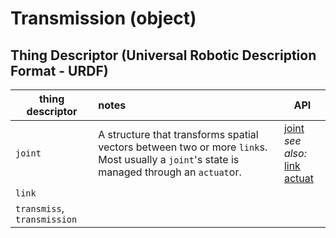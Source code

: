 # Transmission (object)

## Thing Descriptor (Universal Robotic Description Format - URDF)

| thing descriptor | notes | API |
|--|:--|--|
| `joint` | A structure that transforms spatial vectors between two or more `link`s.  Most usually a `joint`'s state is managed through an `actuat`or. |  [joint](./)<br/>_see also:_ [link](../../physic/obj/link.md)<br/>[actuat]() |
| `link` |||
| `transmiss`, `transmission` |||